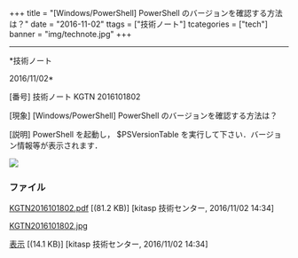 ﻿+++
title = "[Windows/PowerShell] PowerShell のバージョンを確認する方法は？"
date = "2016-11-02"
ttags = ["技術ノート"]
tcategories = ["tech"]
banner = "img/technote.jpg"
+++

-----------------------------------------------------------------------------------------------------------------------------

*技術ノート

2016/11/02*


[番号]
技術ノート KGTN 2016101802

[現象]
[Windows/PowerShell] PowerShell のバージョンを確認する方法は？

[説明]
PowerShell を起動し， $PSVersionTable
を実行して下さい．バージョン情報等が表示されます．

![](http://techreport.kitasp.net/attachments/download/3148/KGTN2016101802.jpg)


### ファイル

 
 


[KGTN2016101802.pdf](http://techreport.kitasp.net/attachments/download/3147/KGTN2016101802.pdf)
 [(81.2 KB)] [kitasp 技術センター, 2016/11/02
14:34]

[KGTN2016101802.jpg](http://techreport.kitasp.net/attachments/download/3148/KGTN2016101802.jpg)

[表示](http://techreport.kitasp.net/attachments/3148/KGTN2016101802.jpg "表示")
 [(14.1 KB)] [kitasp 技術センター, 2016/11/02
14:34]


 


 

